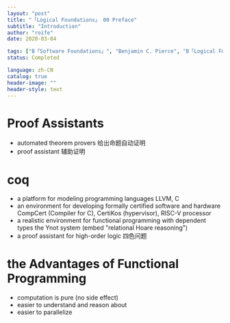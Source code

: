 ```yaml
---
layout: "post"
title: "「Logical Foundations」 00 Preface"
subtitle: "Introduction"
author: "roife"
date: 2020-03-04

tags: ["B「Software Foundations」", "Benjamin C. Pierce", "B「Logical Foundations」", "L「Coq」", "PL", "笔记"]
status: Completed

language: zh-CN
catalog: true
header-image: ""
header-style: text
---
```


# Proof Assistants

- automated theorem provers
    给出命题自动证明
- proof assistant
    辅助证明

# coq

- a platform for modeling programming languages
    LLVM, C
- an environment for developing formally certified software and
    hardware
    CompCert (Compiler for C), CertiKos (hypervisor), RISC-V processor
- a realistic environment for functional programming with dependent
    types
    the Ynot system (embed "relational Hoare reasoning")
- a proof assistant for high-order logic
    四色问题

# the Advantages of Functional Programming

- computation is pure (no side effect)
- easier to understand and reason about
- easier to parallelize
